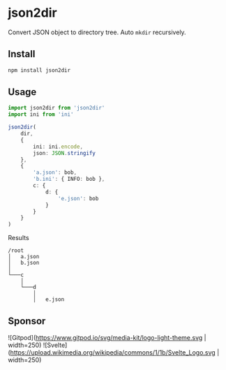 # json2dir

Convert JSON object to directory tree. Auto `mkdir` recursively.

## Install

```bash
npm install json2dir
```

## Usage

```ts
import json2dir from 'json2dir'
import ini from 'ini'

json2dir(
    dir,
    {
        ini: ini.encode,
        json: JSON.stringify
    },
    {
        'a.json': bob,
        'b.ini': { INFO: bob },
        c: {
            d: {
                'e.json': bob
            }
        }
    }
)
```

Results

```
/root
│   a.json
│   b.json
│
└───c
    │
    └───d
        │
        │   e.json
```

## Sponsor

![Gitpod](https://www.gitpod.io/svg/media-kit/logo-light-theme.svg | width=250)
![Svelte](https://upload.wikimedia.org/wikipedia/commons/1/1b/Svelte_Logo.svg | width=250)
